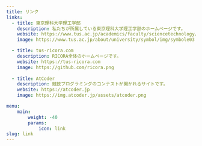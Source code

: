 ```yaml
---
title: リンク
links:
  - title: 東京理科大学理工学部
    description: 私たちが所属している東京理科大学理工学部のホームページです。
    website: https://www.tus.ac.jp/academics/faculty/sciencetechnology/ 
    image: https://www.tus.ac.jp/about/university/symbol/img/symbole03.jpg

  - title: tus-ricora.com
    description: RICORA全体のホームページです。
    website: https://tus-ricora.com
    image: https://github.com/ricora.png
  
  - title: AtCoder
    description: 競技プログラミングのコンテストが開かれるサイトです。
    website: https://atcoder.jp
    image: https://img.atcoder.jp/assets/atcoder.png

menu:
    main:
        weight: -40
        params:
            icon: link
slug: link
---
```

